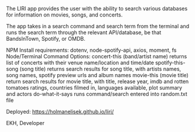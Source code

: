 The LIRI app provides the user with the ability to search various databases for information on movies, songs, and concerts.

The app takes in a search command and search term from the terminal and runs the search term through the relevant API/database, be that BandsInTown, Spotify, or OMDB.

NPM Install requirements: dotenv, node-spotify-api, axios, moment, fs
Node/Terminal Command Options: 
    concert-this (band/artist name)
        returns list of concerts with their venue name/location and time/date
    spotify-this-song (song title)
        returns search results for song title, with artists names, song names, spotify preview urls and album names
    movie-this (movie title)
        return search results for movie title, with title, release year, imdb and rotten tomatoes ratings, countries filmed in, languages available,    plot summary and actors
    do-what-it-says
        runs command/search entered into random.txt file

Deployed: https://holmanelisek.github.io/liri/

EKH, Developer